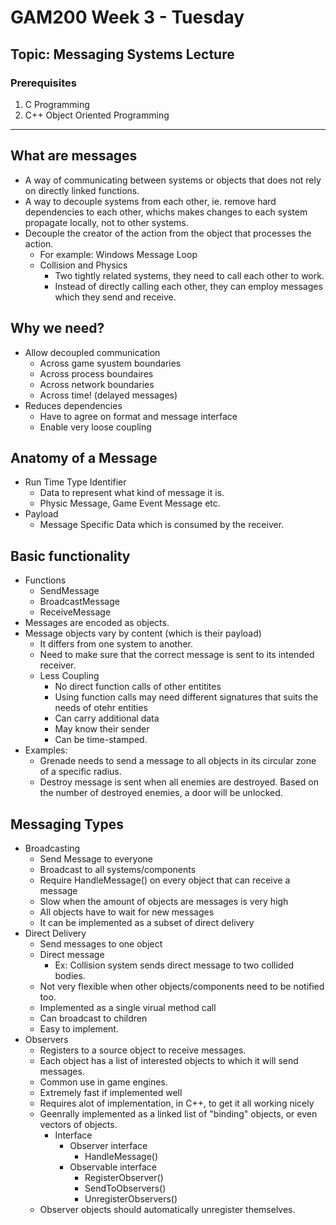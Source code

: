 # GAM200 Week 3 - Tuesday
## Topic: Messaging Systems Lecture

### Prerequisites
1. C Programming
2. C++ Object Oriented Programming

---

## What are messages
- A way of communicating between systems or objects that does not rely on 
  directly linked functions.
- A way to decouple systems from each other, ie. remove hard dependencies to 
each other, whichs makes changes to each system propagate locally, not to other systems.
- Decouple the creator of the action from the object that processes the action.
  - For example: Windows Message Loop
  - Collision and Physics
    - Two tightly related systems, they need to call each other to work.
    - Instead of directly calling each other, they can employ messages which they
    send and receive.

## Why we need?
- Allow decoupled communication
  - Across game syustem boundaries
  - Across process boundaires
  - Across network boundaries
  - Across time! (delayed messages)
- Reduces dependencies
  - Have to agree on format and message interface
  - Enable very loose coupling

## Anatomy of a Message
- Run Time Type Identifier
  - Data to represent what kind of message it is.
  - Physic Message, Game Event Message etc.
- Payload
  - Message Specific Data which is consumed by the receiver.

## Basic functionality
- Functions
  - SendMessage
  - BroadcastMessage
  - ReceiveMessage
- Messages are encoded as objects.
- Message objects vary by content (which is their payload)
  - It differs from one system to another.
  - Need to make sure that the correct message is sent to its intended receiver.
  - Less Coupling
    - No direct function calls of other entitites
    - Using function calls may need different signatures that suits the needs of otehr entities
    - Can carry additional data
    - May know their sender
    - Can be time-stamped.
- Examples:
  - Grenade needs to send a message to all objects in its circular zone of a specific radius.
  - Destroy message is sent when all enemies are destroyed. Based on the number of destroyed enemies, a door will be unlocked.

## Messaging Types
- Broadcasting
  - Send Message to everyone
  - Broadcast to all systems/components
  - Require HandleMessage() on every object that can receive a message
  - Slow when the amount of objects are messages is very high
  - All objects have to wait for new messages
  - It can be implemented as a subset of direct delivery
- Direct Delivery
  - Send messages to one object
  - Direct message
    - Ex: Collision system sends direct message to two collided bodies.
  - Not very flexible when other objects/components need to be notified too.
  - Implemented as a single virual method call
  - Can broadcast to children
  - Easy to implement.
- Observers
  - Registers to a source object to receive messages.
  - Each object has a list of interested objects to which it will send messages.
  - Common use in game engines.
  - Extremely fast if implemented well
  - Requires alot of implementation, in C++, to get it all working nicely
  - Geenrally implemented as a linked list of "binding" objects, or even vectors of objects.
    - Interface
      - Observer interface
        - HandleMessage()
      - Observable interface
        - RegisterObserver()
        - SendToObservers()
        - UnregisterObservers()
  - Observer objects should automatically unregister themselves.


